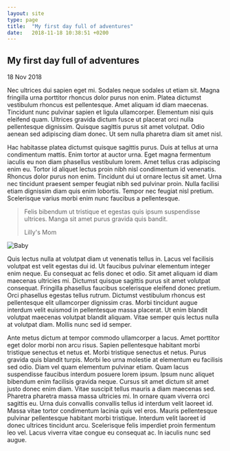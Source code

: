 ```yaml
---
layout: site
type: page
title:  "My first day full of adventures"
date:   2018-11-18 10:38:51 +0200
---
```

<section>
<div class="post-title">
<h2>My first day full of adventures</h2>
<p class="date">18 Nov 2018</p>
</div>
<p class="summery">
Nec ultrices dui sapien eget mi. Sodales neque sodales ut etiam sit. Magna fringilla urna porttitor rhoncus dolor purus non enim. Platea dictumst vestibulum rhoncus est pellentesque. Amet aliquam id diam maecenas. Tincidunt nunc pulvinar sapien et ligula ullamcorper. Elementum nisi quis eleifend quam. Ultrices gravida dictum fusce ut placerat orci nulla pellentesque dignissim. Quisque sagittis purus sit amet volutpat. Odio aenean sed adipiscing diam donec. Ut sem nulla pharetra diam sit amet nisl.
</p>
</section>

<section class="text-conteiner">

<p>Hac habitasse platea dictumst quisque sagittis purus. Duis at tellus at urna condimentum mattis. Enim tortor at auctor urna. Eget magna fermentum iaculis eu non diam phasellus vestibulum lorem. Amet tellus cras adipiscing enim eu. Tortor id aliquet lectus proin nibh nisl condimentum id venenatis. Rhoncus dolor purus non enim. Tincidunt dui ut ornare lectus sit amet. Urna nec tincidunt praesent semper feugiat nibh sed pulvinar proin. Nulla facilisi etiam dignissim diam quis enim lobortis. Tempor nec feugiat nisl pretium. Scelerisque varius morbi enim nunc faucibus a pellentesque.</p>

<blockquote>
Felis bibendum ut tristique et egestas quis ipsum suspendisse ultrices. Manga sit amet purus gravida quis bandit.
<p class="author">Lilly's Mom</p>
</blockquote>

<div class="media">
    <img src="{{ site.baseurl }}/images/image08.jpg" alt="Baby">
</div>

<p>Quis lectus nulla at volutpat diam ut venenatis tellus in. Lacus vel facilisis volutpat est velit egestas dui id. Ut faucibus pulvinar elementum integer enim neque. Eu consequat ac felis donec et odio. Sit amet aliquam id diam maecenas ultricies mi. Dictumst quisque sagittis purus sit amet volutpat consequat. Fringilla phasellus faucibus scelerisque eleifend donec pretium. Orci phasellus egestas tellus rutrum. Dictumst vestibulum rhoncus est pellentesque elit ullamcorper dignissim cras. Morbi tincidunt augue interdum velit euismod in pellentesque massa placerat. Ut enim blandit volutpat maecenas volutpat blandit aliquam. Vitae semper quis lectus nulla at volutpat diam. Mollis nunc sed id semper.</p>

<p>Ante metus dictum at tempor commodo ullamcorper a lacus. Amet porttitor eget dolor morbi non arcu risus. Sapien pellentesque habitant morbi tristique senectus et netus et. Morbi tristique senectus et netus. Purus gravida quis blandit turpis. Morbi leo urna molestie at elementum eu facilisis sed odio. Diam vel quam elementum pulvinar etiam. Quam lacus suspendisse faucibus interdum posuere lorem ipsum. Ipsum nunc aliquet bibendum enim facilisis gravida neque. Cursus sit amet dictum sit amet justo donec enim diam. Vitae suscipit tellus mauris a diam maecenas sed. Pharetra pharetra massa massa ultricies mi. In ornare quam viverra orci sagittis eu. Urna duis convallis convallis tellus id interdum velit laoreet id. Massa vitae tortor condimentum lacinia quis vel eros. Mauris pellentesque pulvinar pellentesque habitant morbi tristique. Interdum velit laoreet id donec ultrices tincidunt arcu. Scelerisque felis imperdiet proin fermentum leo vel. Lacus viverra vitae congue eu consequat ac. In iaculis nunc sed augue.</p>
</section>